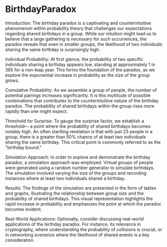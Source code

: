 # BirthdayParadox
Introduction:
The birthday paradox is a captivating and counterintuitive phenomenon within probability theory that challenges our expectations regarding shared birthdays in a group. While our intuition might lead us to believe that a large gathering is necessary for such occurrences, the paradox reveals that even in smaller groups, the likelihood of two individuals sharing the same birthday is surprisingly high.

Individual Probability:
At first glance, the probability of two specific individuals sharing a birthday appears low, standing at approximately 1 in 365 for a non-leap year. This forms the foundation of the paradox, as we explore the exponential increase in probability as the size of the group grows.

Cumulative Probability:
As we assemble a group of people, the number of potential pairings increases significantly. It is this multitude of possible combinations that contributes to the counterintuitive nature of the birthday paradox. The probability of shared birthdays within the group rises more rapidly than one might expect.

Threshold for Surprise:
To gauge the surprise factor, we establish a threshold— a point where the probability of shared birthdays becomes notably high. An often startling revelation is that with just 23 people in a group, there is a greater than 50% chance of at least two individuals sharing the same birthday. This critical point is commonly referred to as the "birthday bound."

Simulation Approach:
In order to explore and demonstrate the birthday paradox, a simulation approach was employed. Virtual groups of people were generated using a random number generator to simulate birthdays. The simulation involved varying the size of the groups and recording instances where at least two individuals shared a birthday.

Results:
The findings of the simulation are presented in the form of tables and graphs, illustrating the relationship between group size and the probability of shared birthdays. This visual representation highlights the rapid increase in probability and emphasizes the point at which the paradox becomes evident.

Real-World Applications:
Optionally, consider discussing real-world applications of the birthday paradox. For instance, its relevance in cryptography, where understanding the probability of collisions is crucial, or in networking scenarios where the likelihood of shared events is a key consideration.
